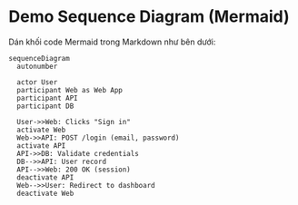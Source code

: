 # Demo Sequence Diagram (Mermaid)

Dán khối code Mermaid trong Markdown như bên dưới:

```mermaid
sequenceDiagram
  autonumber

  actor User
  participant Web as Web App
  participant API
  participant DB

  User->>Web: Clicks "Sign in"
  activate Web
  Web->>API: POST /login (email, password)
  activate API
  API->>DB: Validate credentials
  DB-->>API: User record
  API-->>Web: 200 OK (session)
  deactivate API
  Web-->>User: Redirect to dashboard
  deactivate Web
```

